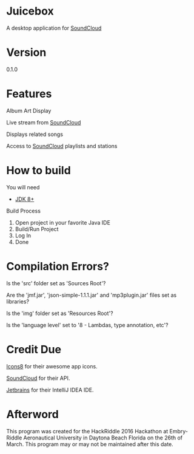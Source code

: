 # Juicebox
A desktop application for [SoundCloud](http://soundcloud.com)

# Version
0.1.0

# Features
Album Art Display

Live stream from [SoundCloud](http://soundcloud.com)

Displays related songs

Access to [SoundCloud](http://soundcloud.com) playlists and stations

# How to build
You will need
* [JDK 8+](http://www.oracle.com/technetwork/java/javase/downloads/index.html)
    

Build Process

1. Open project in your favorite Java IDE
2. Build/Run Project
3. Log In
4. Done

# Compilation Errors?
Is the 'src' folder set as 'Sources Root'?

Are the 'jmf.jar', 'json-simple-1.1.1.jar' and 'mp3plugin.jar' files set as libraries?

Is the 'img' folder set as 'Resources Root'?

Is the 'language level' set to '8 - Lambdas, type annotation, etc'?

# Credit Due
[Icons8](https://icons8.com/) for their awesome app icons.

[SoundCloud](http://soundcloud.com/) for their API.

[Jetbrains](https://www.jetbrains.com/) for their IntelliJ IDEA IDE.

# Afterword
This program was created for the HackRiddle 2016 Hackathon at Embry-Riddle Aeronautical University in Daytona Beach Florida on the 26th of March. This program may or may not be maintained after this date.
